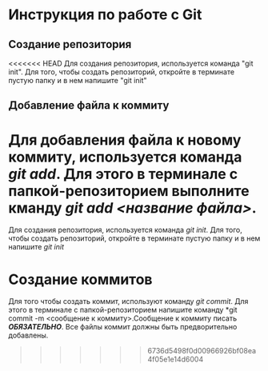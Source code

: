 # Инструкция по работе с Git

## Создание репозитория
<<<<<<< HEAD
Для создания репозитория, используется команда "git init". Для  того, чтобы создать репозиторий, откройте в терминате пустую папку и в нем напишите "git init"

## Добавление файла к коммиту
Для добавления файла к новому коммиту, используется команда *git add*. Для этого в терминале с папкой-репозиторием выполните кманду *git add <название файла>*.
=======
Для создания репозитория, используется команда *git init*. Для  того, чтобы создать репозиторий, откройте в терминате пустую папку и в нем напишите *git init*











# Создание коммитов
Для того чтобы создать коммит, используют команду *git commit*. Для этого в терминале с папкой-репозиторием напишите команду *git commit -m <сообщение к коммиту>.Сообщение к коммиту писать ***ОБЯЗАТЕЛЬНО***. Все файлы коммит должны быть предворительно добавлены.
>>>>>>> 6736d5498f0d00966926bf08ea4f05e1e14d6004
